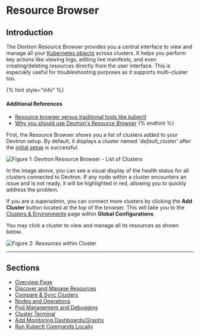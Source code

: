 # Resource Browser

## Introduction

The Devtron Resource Browser provides you a central interface to view and manage all your [Kubernetes objects](../../resources/glossary.md#objects) across clusters. It helps you perform key actions like viewing logs, editing live manifests, and even creating/deleting resources directly from the user interface. This is especially useful for troubleshooting purposes as it supports multi-cluster too.

{% hint style="info" %}
#### Additional References

* [Resource browser versus traditional tools like kubectl](https://devtron.ai/blog/managing-kubernetes-resources-across-multiple-clusters)
* [Why you should use Devtron's Resource Browser](https://devtron.ai/blog/what-is-the-kubernetes-resource-browser-in-devtron)
{% endhint %}

First, the Resource Browser shows you a list of clusters added to your Devtron setup. By default, it displays a cluster named '_default\_cluster_' after the [initial setup](../../install/install-devtron.md) is successful.

![Figure 1: Devtron Resource Browser - List of Clusters](https://devtron-public-asset.s3.us-east-2.amazonaws.com/images/kubernetes-resource-browser/resource-browser-new.jpg)

In the image above, you can see a visual display of the health status for all clusters connected to Devtron. If any node within a cluster encounters an issue and is not ready, it will be highlighted in red, allowing you to quickly address the problem.

If you are a superadmin, you can connect more clusters by clicking the **Add Cluster** button located at the top of the browser. This will take you to the [Clusters & Environments](../../global-configurations/cluster-and-environments.md) page within **Global Configurations**.

You may click a cluster to view and manage all its resources as shown below.

![Figure 2: Resources within Cluster](https://devtron-public-asset.s3.us-east-2.amazonaws.com/images/kubernetes-resource-browser/cluster-resources.jpg)

***

## Sections

* [Overview Page](overview.md)
* [Discover and Manage Resources](manage-resources.md)
* [Compare & Sync Clusters](compare-and-sync.md)
* [Nodes and Operations](nodes.md)
* [Pod Management and Debugging](pods.md)
* [Cluster Terminal](cluster-terminal.md)
* [Add Monitoring Dashboards/Graphs](monitoring-graphs.md)
* [Run Kubectl Commands Locally](kubectl-local.md)
